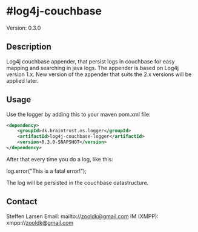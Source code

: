 #log4j-couchbase
===============

Version: 0.3.0

## Description

Log4j couchbase appender, that persist logs in couchbase for easy mapping and searching in java logs.
The appender is based on Log4j version 1.x. New version of the appender that suits the 2.x versions will be applied later.

## Usage

Use the logger by adding this to your maven pom.xml file:

```xml
<dependency>
	<groupId>dk.braintrust.os.logger</groupId>
	<artifactId>log4j-couchbase-logger</artifactId>
	<version>0.3.0-SNAPSHOT</version>
</dependency>
```

After that every time you do a log, like this:

log.error("This is a fatal error!");

The log will be persisted in the couchbase datastructure.

## Contact

Steffen Larsen
Email: mailto://zooldk@gmail.com
IM (XMPP): xmpp://zooldk@gmail.com
